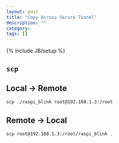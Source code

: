 ```yaml
---
layout: post
title: "Copy Across Secure Tunnel"
description: ""
category: 
tags: []
---
```

{% include JB/setup %}

## `scp`

## Local -> Remote

    scp ./raspi_blink root@192.168.1.3:/root

## Remote -> Local

    scp root@192.168.1.3:/root/raspi_blink .

